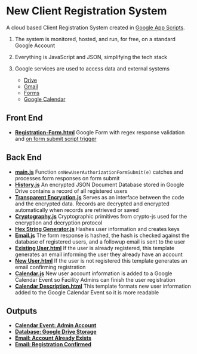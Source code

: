 # New Client Registration System

A cloud based Client Registration System created in [Google App Scripts](https://developers.google.com/apps-script).

1. The system is monitored, hosted, and run, for free, on a standard Google Account
2. Everything is JavaScript and JSON, simplifying the tech stack
3. Google services are used to access data and external systems

   - [Drive](https://developers.google.com/apps-script/reference/drive)
   - [Gmail](https://developers.google.com/apps-script/reference/gmail)
   - [Forms](https://developers.google.com/apps-script/reference/forms)
   - [Google Calendar](https://developers.google.com/apps-script/reference/calendar)

## Front End

- [**Registration-Form.html**](./frontend/Registration-Form.html) Google Form with regex response validation and [on form submit script trigger](https://ctrlq.org/google.apps.script/docs/guides/triggers/events.html)

## Back End

- [**main.js**](./backend/main.js) Function `onNewUserAuthorizationFormSubmit(e)` catches and processes form responses on form submit
- [**History.js**](./backend/History.js) An encrypted JSON Document Database stored in Google Drive contains a record of all registered users
- [**Transparent Encryption.js**](./backend/Transparent%20Encryption.js) Serves as an interface between the code and the encrypted data. Records are decrypted and encrypted automatically when records are retrieved or saved
- [**Cryptography.js**](./backend/Cryptography.js) Cryptographic primitives from crypto-js used for the encryption and decryption protocol
- [**Hex String Generator.js**](./backend/Hex%20String%20Generator.js) Hashes user information and creates keys
- [**Email.js**](./backend/Email.js) The form response is hashed, the hash is checked against the database of registered users, and a followup email is sent to the user
- [**Existing User.html**](./backend/Existing%20User.html) If the user is already registered, this template generates an email informing the user they already have an account
- [**New User.html**](./backend/New%20User.html) If the user is not registered this template generates an email confirming registration
- [**Calendar.js**](./backend/Calendar.js) New user account information is added to a Google Calendar Event so Facility Admins can finish the user registration
- [**Calendar Description.html**](./backend/Calendar%20Description.html) This template formats new user information added to the Google Calendar Event so it is more readable

## Outputs

- [**Calendar Event: Admin Account**](./outputs/calendar-event.pdf)
- [**Database: Google Drive Storage**](./outputs/database-storage.pdf)
- [**Email: Account Already Exists**](./outputs/account-already-exists.pdf)
- [**Email: Registration Confirmed**](./outputs/registration-confirmation.pdf)
